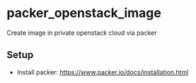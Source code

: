 # packer_openstack_image
Create image in private openstack cloud via packer

## Setup
- Install packer: https://www.packer.io/docs/installation.html
